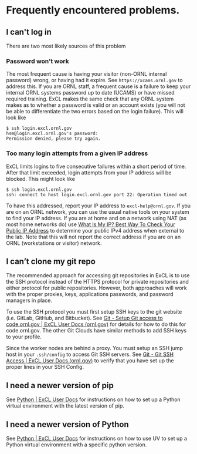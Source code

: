# Frequently encountered problems.

## I can't log in

There are two most likely sources of this problem

### Password won't work

The most frequent cause is having your visitor (non-ORNL internal password)
wrong, or having had it expire. See `https://xcams.ornl.gov` to address
this. If you are ORNL staff, a frequent cause is a failure to keep your
internal ORNL systems password up to date (UCAMS) or have missed required
training. ExCL makes the same check that any ORNL system makes as to
whether a password is valid or an account exists (you will not be able to
differentiate the two errors based on the login failure). This will look
like

```text
$ ssh login.excl.ornl.gov
hsm@login.excl.ornl.gov's password:
Permission denied, please try again.
```

### Too many login attempts from a given IP address

ExCL limits logins to five consecutive failures within a short period of time.
After that limit exceeded, login attempts from your IP address will be blocked.
This might look like

```text
$ ssh login.excl.ornl.gov
ssh: connect to host login.excl.ornl.gov port 22: Operation timed out
```

To have this addressed, report your IP address to `excl-help@ornl.gov`.
If you are on an ORNL network, you can use the usual native tools on
your system to find your IP address. If you are at home and on a network
using NAT (as most home networks do) use
[What Is My IP? Best Way To Check Your Public IP Address](https://www.whatismyip.com/)
to determine your public IPv4 address when external to the lab. Note that
this will not report the correct address if you are on an ORNL
(workstations or visitor) network.

## I can’t clone my git repo

The recommended approach for accessing git repositories in ExCL is to use the SSH protocol instead of the HTTPS protocol for private repositories and either protocol for public repositories. However, both approaches will work with the proper proxies, keys, applications passwords, and password managers in place.

To use the SSH protocol you must first setup SSH keys to the git website (i.e. GitLab, GitHub, and Bitbucket). See [Git - Setup Git access to code.ornl.gov | ExCL User Docs (ornl.gov)](https://docs.excl.ornl.gov/software/git#setup-git-access-to-code.ornl.gov) for details for how to do this for code.ornl.gov. The other Git Clouds have similar methods to add SSH keys to your profile.

Since the worker nodes are behind a proxy. You must setup an SSH jump host in your `.ssh/config` to access Git SSH servers. See [Git - Git SSH Access | ExCL User Docs (ornl.gov)](https://docs.excl.ornl.gov/software/git#git-ssh-access) to verify that you have set up the proper lines in your SSH Config.

## I need a newer version of pip

See [Python | ExCL User Docs](https://docs.excl.ornl.gov/quick-start-guides/python#python-virtual-environments-with-venv) for instructions on how to set up a Python virtual environment with the latest version of pip.

## I need a newer version of Python

See [Python | ExCL User Docs](https://docs.excl.ornl.gov/quick-start-guides/python#using-uv-to-create-a-python-virtual-environment-with-a-specific-version-of-python) for instructions on how to use UV to set up a Python virtual environment with a specific python version.
